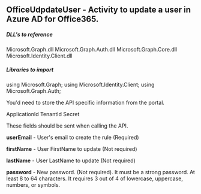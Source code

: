## OfficeUdpdateUser - Activity to update a user in Azure AD for Office365.

##### DLL's to reference
Microsoft.Graph.dll
Microsoft.Graph.Auth.dll
Microsoft.Graph.Core.dll
Microsoft.Identity.Client.dll

##### Libraries to import
using Microsoft.Graph;
using Microsoft.Identity.Client;
using Microsoft.Graph.Auth;

You'd need to store the API specific information from the portal.

ApplicationId
TenantId
Secret

These fields should be sent when calling the API.

**userEmail**	   - User's email to create the rule (Required) 	                    

**firstName**		- User FirstName to update (Not required)

**lastName**		- User LastName to update (Not required)

**password**		- New password. (Not required). It must be a strong password.  At least 8 to 64 characters. It requires 3 out of 4 of lowercase, uppercase, numbers, or symbols.
